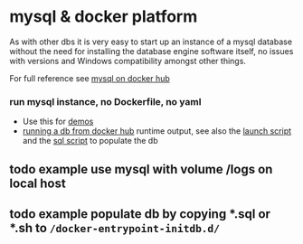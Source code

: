 # mysql & docker platform

As with other dbs it is very easy to start up an instance of a mysql database without the need for installing the database engine software itself, no issues with versions and Windows compatibility amongst other things. 

For full reference see [mysql on docker hub](https://hub.docker.com/_/mysql)

### run mysql instance, no Dockerfile, no yaml
* Use this for [demos](MYSQLDEMO.md)
* [running a db from docker hub](MYSQL-INSTANCE.md) runtime output, see also the [launch script](standalone-mysql.sh) and the [sql script](quickdb.sql) to populate the db


## todo example use mysql with volume /logs on local host 
## todo example populate db by copying *.sql or *.sh to `/docker-entrypoint-initdb.d/` 

